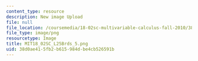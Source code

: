 ```yaml
---
content_type: resource
description: New image Upload
file: null
file_location: /coursemedia/18-02sc-multivariable-calculus-fall-2010/38d0ae415fb2b615984dbe4cb526591b_MIT18_02SC_L25Brds_5.png
file_type: image/png
resourcetype: Image
title: MIT18_02SC_L25Brds_5.png
uid: 38d0ae41-5fb2-b615-984d-be4cb526591b
---
```

